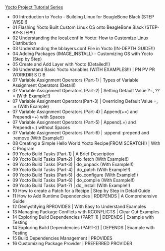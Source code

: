 
[Yocto Project Tutorial Series](https://www.youtube.com/playlist?list=PLwqS94HTEwpQmgL1UsSwNk_2tQdzq3eVJ)

 - 00 Introduction to Yocto - Building Linux for BeagleBone Black (STEP WISE!!) 
 - 01 Flashing Yocto Built Custom Linux OS onto BeagleBone Black (STEP-BY-STEP!!)
 - 02 Understanding the local.conf in Yocto: How to Customize Linux Distribution 
 - 03 Understanding the bblayers.conf File in Yocto (IN-DEPTH GUIDE!!)
 - 04 Adding Packages (IMAGE_INSTALL) - Customizing OS with Yocto (Step by Step)
 - 05 Create and Add Layer with Yocto (Detailed!!)
 - 06 Understand Basic Yocto Variables (WITH EXAMPLES!!) | PN PV PR WORKDIR S D B
 - 07 Variable Assignment Operators (Part-1) | Types of Variable Assignment Operators (Detail!) 
 - 07 Variable Assignment Operators (Part-2) | Setting Default Value ?=, ??= (With Example!!) 
 - 07 Variable Assignment Operators(Part-3) | Overriding Default Value =, := (With Example) 
 - 07 Variable Assignment Operators (Part-4) | Append(+=) and Prepend(=+) with Spaces 
 - 07 Variable Assignment Operators (Part-5) | Append(.=) and Prepend(=.) without Spaces 
 - 07 Variable Assignment Operators (Part-6) | :append :prepend and :remove (With Example!!) 
 - 08 Creating a Simple Hello World Yocto Recipe(FROM SCRATCH!) | With C Program 
 - 09 Yocto Build Tasks (Part-1) | A Brief Description 
 - 09 Yocto Build Tasks (Part-2) | do_fetch (With Example!!) 
 - 09 Yocto Build Tasks (Part-3) | do_unpack (With Example!!) 
 - 09 Yocto Build Tasks (Part-4) | do_patch (With Example!!) 
 - 09 Yocto Build Tasks (Part-5) | do_configure (With Example!!) 
 - 09 Yocto Build Tasks (Part-6) | do_compile (With Example!!) 
 - 09 Yocto Build Tasks (Part-7) | do_install (With Example!!) 
 - 10 How to create a Patch for a Recipe | Step by Step in Detail Guide 
 - 11 How to Add Runtime Dependencies | RDEPENDS | A Comprehensive Guide 
 - 12 Demystifying RPROVIDES | With Easy to Understand Examples 
 - 13 Managing Package Conflicts with RCONFLICTS | Clear Cut Examples 
 - 14 Exploring Build Dependencies (PART-1) | DEPENDS | Example with Testing 
 - 14 Exploring Build Dependencies (PART-2) | DEPENDS | Example with Testing 
 - 15 Build Dependencies Management | PROVIDES 
 - 16 Customizing Package Provider | PREFERRED PROVIDER 